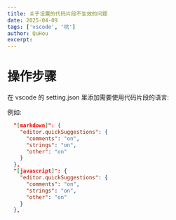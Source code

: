 ```yaml
---
title: 关于设置的代码片段不生效的问题
date: 2025-04-09
tags: ['vscode', '坑']
author: QuHou
excerpt:
---
```


# 操作步骤
在 vscode 的 setting.json 里添加需要使用代码片段的语言:

例如:

```json
  "[markdown]": {
    "editor.quickSuggestions": {
      "comments": "on",
      "strings": "on",
      "other": "on"
    }
  },
  "[javascript]": {
    "editor.quickSuggestions": {
      "comments": "on",
      "strings": "on",
      "other": "on"
    }
  },
```
